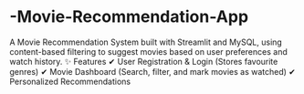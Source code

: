 # -Movie-Recommendation-App
A Movie Recommendation System built with Streamlit and MySQL, using content-based filtering to suggest movies based on user preferences and watch history.  ✨ Features ✔ User Registration &amp; Login (Stores favourite genres) ✔ Movie Dashboard (Search, filter, and mark movies as watched) ✔ Personalized Recommendations 
